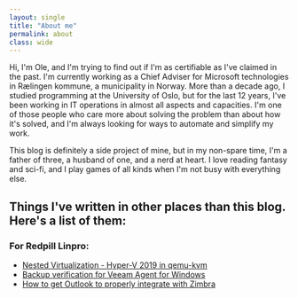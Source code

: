 ```yaml
---
layout: single
title: "About me"
permalink: about
class: wide
---
```


Hi, I'm Ole, and I'm trying to find out if I'm as certifiable as I've claimed in the past. I'm currently working as a Chief Adviser for Microsoft technologies in Rælingen kommune, a municipality in Norway. More than a decade ago, I studied programming at the University of Oslo, but for the last 12 years, I've been working in IT operations in almost all aspects and capacities. I'm one of those people who care more about solving the problem than about how it's solved, and I'm always looking for ways to automate and simplify my work.

This blog is definitely a side project of mine, but in my non-spare time, I'm a father of three, a husband of one, and a nerd at heart. I love reading fantasy and sci-fi, and I play games of all kinds when I'm not busy with everything else.

## Things I've written in other places than this blog.  Here's a list of them:

### For Redpill Linpro:
* [Nested Virtualization - Hyper-V 2019 in qemu-kvm](https://www.redpill-linpro.com/techblog/2021/04/07/nested-virtualization-hyper-v-in-qemu-kvm.html)
* [Backup verification for Veeam Agent for Windows](https://www.redpill-linpro.com/techblog/2021/04/28/backup-verification-for-veeam-server-backup.html)
* [How to get Outlook to properly integrate with Zimbra](https://www.redpill-linpro.com/techblog/2021/10/26/zimbra-and-outlook.html)
  
